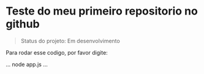 <h1> Teste do meu primeiro repositorio no github </h1>

> Status do projeto: Em desenvolvimento

Para rodar esse codigo, por favor digite:

...
node app.js
...

